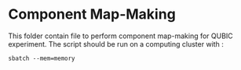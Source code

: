 # Component Map-Making

This folder contain file to perform component map-making for QUBIC experiment. The script should be run on a computing cluster with :

```
sbatch --mem=memory
```

